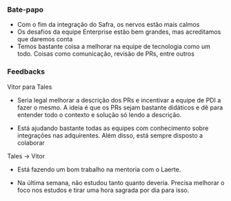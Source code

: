### Bate-papo
- Com o fim da integração do Safra, os nervos estão mais calmos
- Os desafios da equipe Enterprise estão bem grandes, mas acreditamos que daremos conta
- Temos bastante coisa a melhorar na equipe de tecnologia como um todo. Coisas como comunicação, revisão de PRs, entre outros


### Feedbacks
Vitor para Tales

- Seria legal melhorar a descrição dos PRs e incentivar a equipe de PDI a fazer o mesmo. A ideia é que os PRs sejam bastante didáticos e dê para entender todo o contexto e solução só lendo a descrição.
+ Está ajudando bastante todas as equipes com conhecimento sobre integrações nas adquirentes. Além disso, está sempre disposto a colaborar


Tales -> Vitor

+ Está fazendo um bom trabalho na mentoria com o Laerte.
- Na última semana, não estudou tanto quanto deveria. Precisa melhorar o foco nos estudos e tirar uma hora sagrada por dia para isso.
